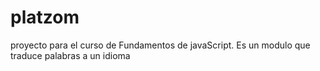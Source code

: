 # platzom
proyecto para el curso de Fundamentos de javaScript. Es un modulo que traduce palabras a un idioma

